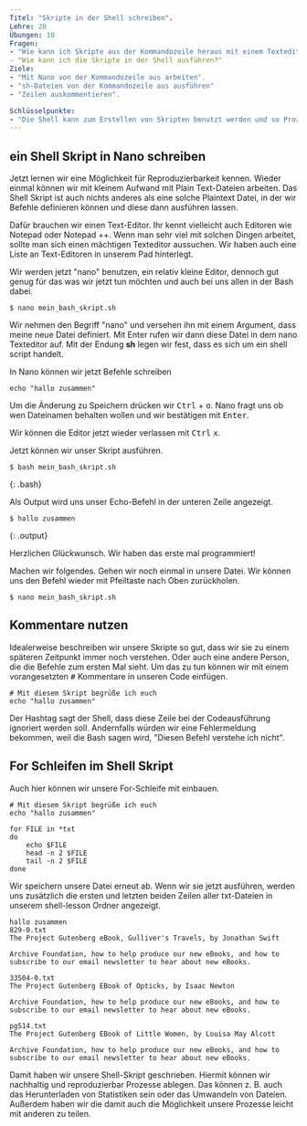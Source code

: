 ```yaml
---
Titel: "Skripte in der Shell schreiben".
Lehre: 20
Übungen: 10
Fragen:
- "Wie kann ich Skripte aus der Kommandozeile heraus mit einem Texteditor schreiben?
- "Wie kann ich die Skripte in der Shell ausführen?"
Ziele:
- "Mit Nano von der Kommandozeile aus arbeiten".
- "sh-Dateien von der Kommandozeile aus ausführen"
- "Zeilen auskommentieren".

Schlüsselpunkte:
- "Die Shell kann zum Erstellen von Skripten benutzt werden und so Prozesse automatisieren und reproduzierbar machen".
---
```

## ein Shell Skript in Nano schreiben

Jetzt lernen wir eine Möglichkeit für Reproduzierbarkeit kennen. Wieder einmal können wir mit kleinem Aufwand 
mit Plain Text-Dateien arbeiten.
Das Shell Skript ist auch nichts anderes als eine solche Plaintext Datei, in der wir Befehle definieren können 
und diese dann ausführen lassen.

Dafür brauchen wir einen Text-Editor. Ihr kennt vielleicht auch Editoren wie Notepad oder 
Notepad ++. Wenn man sehr viel mit solchen Dingen arbeitet, sollte man sich einen mächtigen
Texteditor aussuchen. Wir haben auch eine Liste an Text-Editoren in unserem Pad hinterlegt.

Wir werden jetzt "nano" benutzen, ein relativ kleine Editor, dennoch gut genug für das was wir jetzt tun möchten 
und auch bei uns allen in der Bash dabei.

~~~
$ nano mein_bash_skript.sh
~~~

Wir nehmen den Begriff "nano" und versehen ihn mit einem Argument, dass meine neue Datei definiert. Mit Enter 
rufen wir dann diese Datei in dem nano Texteditor auf. Mit der Endung **sh** legen wir fest, dass es sich 
um ein shell script handelt.

In Nano können wir jetzt Befehle schreiben

~~~
echo "hallo zusammen"
~~~

Um die Änderung zu Speichern drücken wir <kbd>Ctrl</kbd> + <kbd>o</kbd>. Nano fragt uns ob wen Dateinamen behalten wollen und 
wir bestätigen mit <kbd>Enter</kbd>.

Wir können die Editor jetzt wieder verlassen mit <kbd>Ctrl</kbd> <kbd>x</kbd>.  

Jetzt können wir unser Skript ausführen.

~~~
$ bash mein_bash_skript.sh
~~~
{: .bash}

Als Output wird uns unser Echo-Befehl in der unteren Zeile angezeigt.

~~~
$ hallo zusammen
~~~
{: .output}

Herzlichen Glückwunsch. Wir haben das erste mal programmiert!

Machen wir folgendes. Gehen wir noch einmal in unsere Datei. Wir können uns den Befehl wieder mit Pfeiltaste nach Oben zurückholen.

~~~
$ nano mein_bash_skript.sh
~~~

## Kommentare nutzen

Idealerweise beschreiben wir unsere Skripte so gut, dass wir sie zu einem späteren Zeitpunkt immer noch verstehen. Oder auch eine andere Person, 
die die Befehle zum ersten Mal sieht. Um das zu tun können wir mit einem vorangesetzten <kbd>#</kbd> Kommentare in unseren Code einfügen.  

~~~
# Mit diesem Skript begrüße ich euch
echo "hallo zusammen"
~~~

Der Hashtag sagt der Shell, dass diese Zeile bei der Codeausführung ignoriert werden soll. Andernfalls würden wir eine Fehlermeldung bekommen, 
weil die Bash sagen wird, "Diesen Befehl verstehe ich nicht".

## For Schleifen im Shell Skript

Auch hier können wir unsere For-Schleife mit einbauen.

~~~
# Mit diesem Skript begrüße ich euch
echo "hallo zusammen"

for FILE in *txt
do
    echo $FILE
    head -n 2 $FILE
    tail -n 2 $FILE
done
~~~

Wir speichern unsere Datei erneut ab. Wenn wir sie jetzt ausführen, werden uns zusätzlich die ersten und letzten beiden Zeilen 
aller txt-Dateien in unserem shell-lesson Ordner angezeigt.

~~~
hallo zusammen
829-0.txt
The Project Gutenberg eBook, Gulliver's Travels, by Jonathan Swift

Archive Foundation, how to help produce our new eBooks, and how to
subscribe to our email newsletter to hear about new eBooks.

33504-0.txt
The Project Gutenberg EBook of Opticks, by Isaac Newton

Archive Foundation, how to help produce our new eBooks, and how to
subscribe to our email newsletter to hear about new eBooks.

pg514.txt
The Project Gutenberg EBook of Little Women, by Louisa May Alcott

Archive Foundation, how to help produce our new eBooks, and how to
subscribe to our email newsletter to hear about new eBooks.
~~~

Damit haben wir unsere Shell-Skript geschrieben. Hiermit können wir nachhaltig und reproduzierbar Prozesse ablegen.
Das können z. B. auch das Herunterladen von Statistiken sein oder das Umwandeln von Dateien. Außerdem haben wir die damit auch die 
Möglichkeit unsere Prozesse leicht mit anderen zu teilen.



